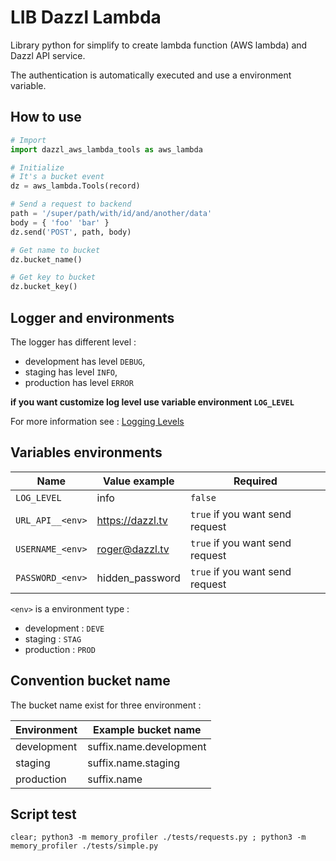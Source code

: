 # LIB Dazzl Lambda

Library python for simplify to create lambda function (AWS lambda) and Dazzl API service.

The authentication is automatically executed and use a environment variable.

## How to use

```python
# Import
import dazzl_aws_lambda_tools as aws_lambda

# Initialize
# It's a bucket event
dz = aws_lambda.Tools(record)

# Send a request to backend
path = '/super/path/with/id/and/another/data'
body = { 'foo' 'bar' }
dz.send('POST', path, body)

# Get name to bucket
dz.bucket_name()

# Get key to bucket
dz.bucket_key()
```

## Logger and environments

The logger has different level :
-  development has level `DEBUG`,
- staging has level `INFO`,
- production has level `ERROR`

__if you want customize log level use variable environment `LOG_LEVEL`__

For more information see : [Logging Levels](https://docs.python.org/3/library/logging.html#logging-levels)

## Variables environments

| Name             | Value example    | Required                        |
| --               | --               | --                              |
| `LOG_LEVEL`      | info             | `false`                         |
| `URL_API__<env>` | https://dazzl.tv | `true` if you want send request |
| `USERNAME_<env>` | roger@dazzl.tv   | `true` if you want send request |
| `PASSWORD_<env>` | hidden_password  | `true` if you want send request |

`<env>` is a environment type :
- development : `DEVE`
- staging :  `STAG`
- production : `PROD`

## Convention bucket name

The bucket name exist for three environment :

| Environment | Example bucket name     |
| --          | --                      |
| development | suffix.name.development |
| staging     | suffix.name.staging     |
| production  | suffix.name             |

## Script test

```linux
clear; python3 -m memory_profiler ./tests/requests.py ; python3 -m memory_profiler ./tests/simple.py
```
